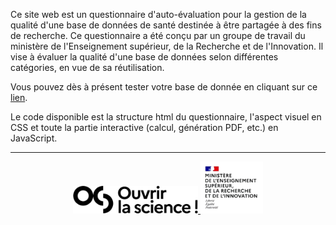 Ce site web est un questionnaire d'auto-évaluation pour la gestion de la qualité d'une base de données de santé destinée à être partagée à des fins de recherche. Ce questionnaire a été conçu par un groupe de travail du ministère de l'Enseignement supérieur, de la Recherche et de l'Innovation. Il vise à évaluer la qualité d'une base de données selon différentes catégories, en vue de sa réutilisation.

Vous pouvez dès à présent tester votre base de donnée en cliquant sur ce [lien](https://rawcdn.githack.com/chupverse/QualiBDD/25c9cb98ffa3cd91237b9791d8fc04fe59123343/questionnaire.html).



Le code disponible est la structure html du questionnaire, l'aspect visuel en CSS et toute la partie interactive (calcul, génération PDF, etc.) en JavaScript.

---

<div align="center">
    <a href="https://www.ouvrirlascience.fr/accueil/" target="_blank" rel="noopener">
    <img src="Images/logo_ouvrir_science.png" alt="Logo ouvrir la science" class="photo photo-so" width="200">
  </a>
  <a href="https://www.enseignementsup-recherche.gouv.fr/fr" target="_blank" rel="noopener">
    <img src="Images/logo_MESRI.png" alt="Logo MESRI" class="photo photo-mesri" width="100">
  </a>
</div>